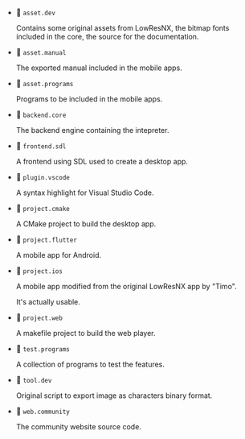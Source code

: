 
- 📂 `asset.dev`

    Contains some original assets from LowResNX, the bitmap fonts included in the core, the source for the documentation.

- 📂 `asset.manual`

    The exported manual included in the mobile apps.

- 📂 `asset.programs`

    Programs to be included in the mobile apps.

- 📂 `backend.core`

    The backend engine containing the intepreter.

- 📂 `frontend.sdl`

    A frontend using SDL used to create a desktop app.

- 📂 `plugin.vscode`

    A syntax highlight  for Visual Studio Code.

- 📂 `project.cmake`

    A CMake project to build the desktop app.

- 📂 `project.flutter`

    A mobile app for Android.

- 📂 `project.ios`

    A mobile app modified from the original LowResNX app by "Timo".

    It's actually usable.

- 📂 `project.web`

    A makefile project to build the web player.

- 📂 `test.programs`

    A collection of programs to test the features.

- 📂 `tool.dev`

    Original script to export image as characters binary format.

- 📂 `web.community`

    The community website source code.
